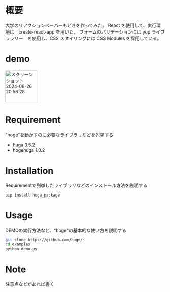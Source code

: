 # 概要

大学のリアクションペーバーもどきを作ってみた。
React を使用して、実行環境は　create-react-app を用いた。
フォームのバリデーションには yup ライブララリー　を使用し、CSS スタイリングには CSS Modules を採用している。
 
# demo
<img width="100" alt="スクリーンショット 2024-06-26 20 56 28" src="https://github.com/RyusukeYashiro/React-study/assets/166738435/da67aeae-70a8-4f29-a795-6f084fdb36c5">
 
# Requirement
 
"hoge"を動かすのに必要なライブラリなどを列挙する
 
* huga 3.5.2
* hogehuga 1.0.2
 
# Installation
 
Requirementで列挙したライブラリなどのインストール方法を説明する
 
```bash
pip install huga_package
```
 
# Usage
 
DEMOの実行方法など、"hoge"の基本的な使い方を説明する
 
```bash
git clone https://github.com/hoge/~
cd examples
python demo.py
```
 
# Note
 
注意点などがあれば書く
 
